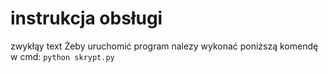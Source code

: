 # instrukcja obsługi
zwykłąy text
Żeby uruchomić program nalezy wykonać poniższą komendę w cmd:
```python skrypt.py```